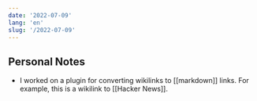 ```yaml
---
date: '2022-07-09'
lang: 'en'
slug: '/2022-07-09'
---
```


## Personal Notes

- I worked on a plugin for converting wikilinks to [[markdown]] links. For example, this is a wikilink to [[Hacker News]].
